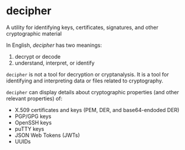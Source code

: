 # decipher

A utility for identifying keys, certificates, signatures, and other cryptographic material

In English, _decipher_ has two meanings:
1. decrypt or decode
2. understand, interpret, or identify

`decipher` is not a tool for decryption or cryptanalysis. It is a tool for identifying and
interpreting data or files related to cryptography.

`decipher` can display details about cryptographic properties (and other relevant properties) of:
* X.509 certificates and keys (PEM, DER, and base64-endoded DER)
* PGP/GPG keys
* OpenSSH keys
* puTTY keys
* JSON Web Tokens (JWTs)
* UUIDs

